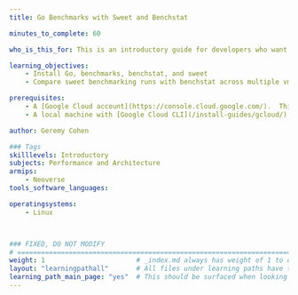 ```yaml
---
title: Go Benchmarks with Sweet and Benchstat

minutes_to_complete: 60

who_is_this_for: This is an introductory guide for developers who want to measure performance of Go applications running on their servers.

learning_objectives: 
    - Install Go, benchmarks, benchstat, and sweet  
    - Compare sweet benchmarking runs with benchstat across multiple vm or bare metal instances

prerequisites:
    - A [Google Cloud account](https://console.cloud.google.com/).  This learning path can be run on-prem, or on any cloud provider, but specifically documents the process on GCP's Google Axion platform.
    - A local machine with [Google Cloud CLI](/install-guides/gcloud/)  installed.

author: Geremy Cohen

### Tags
skilllevels: Introductory
subjects: Performance and Architecture
armips:
    - Neoverse
tools_software_languages:

operatingsystems:
    - Linux



### FIXED, DO NOT MODIFY
# ================================================================================
weight: 1                       # _index.md always has weight of 1 to order correctly
layout: "learningpathall"       # All files under learning paths have this same wrapper
learning_path_main_page: "yes"  # This should be surfaced when looking for related content. Only set for _index.md of learning path content.
---
```

